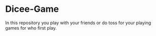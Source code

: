 # Dicee-Game
In this repository you play with your friends or do toss for your playing games for who first play.
